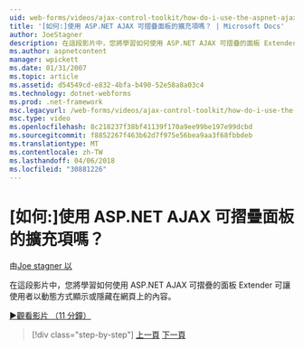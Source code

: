 ```yaml
---
uid: web-forms/videos/ajax-control-toolkit/how-do-i-use-the-aspnet-ajax-collapsable-panel-extender
title: '[如何:]使用 ASP.NET AJAX 可摺疊面板的擴充項嗎？ | Microsoft Docs'
author: JoeStagner
description: 在這段影片中，您將學習如何使用 ASP.NET AJAX 可摺疊的面板 Extender 可讓使用者以動態方式顯示或隱藏在網頁上的內容。
ms.author: aspnetcontent
manager: wpickett
ms.date: 01/31/2007
ms.topic: article
ms.assetid: d54549cd-e832-4bfa-b490-52e58a8a03c4
ms.technology: dotnet-webforms
ms.prod: .net-framework
msc.legacyurl: /web-forms/videos/ajax-control-toolkit/how-do-i-use-the-aspnet-ajax-collapsable-panel-extender
msc.type: video
ms.openlocfilehash: 8c218237f38bf41139f170a9ee99be197e99dcbd
ms.sourcegitcommit: f8852267f463b62d7f975e56bea9aa3f68fbbdeb
ms.translationtype: MT
ms.contentlocale: zh-TW
ms.lasthandoff: 04/06/2018
ms.locfileid: "30881226"
---
```

<a name="how-do-i-use-the-aspnet-ajax-collapsable-panel-extender"></a>[如何:]使用 ASP.NET AJAX 可摺疊面板的擴充項嗎？
====================
由[Joe stagner 以](https://github.com/JoeStagner)

在這段影片中，您將學習如何使用 ASP.NET AJAX 可摺疊的面板 Extender 可讓使用者以動態方式顯示或隱藏在網頁上的內容。

[&#9654;觀看影片 （11 分鐘）](https://channel9.msdn.com/Blogs/ASP-NET-Site-Videos/how-do-i-use-the-aspnet-ajax-collapsable-panel-extender)

> [!div class="step-by-step"]
> [上一頁](how-do-i-use-the-aspnet-ajax-accordion-control.md)
> [下一頁](how-do-i-use-the-aspnet-ajax-draggable-panel-extender.md)
